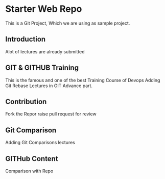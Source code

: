 # Starter Web Repo
This is a Git Project, Which we are using as sample project.


## Introduction
Alot of lectures are already submitted

## GIT & GITHUB Training
This is the famous and one of the best Training Course of
Devops
Adding Git Rebase Lectures in GIT Advance part.

## Contribution
Fork the Repor raise pull request for review

## Git Comparison
Adding Git Comparisons lectures

## GITHub Content
Comparison with Repo